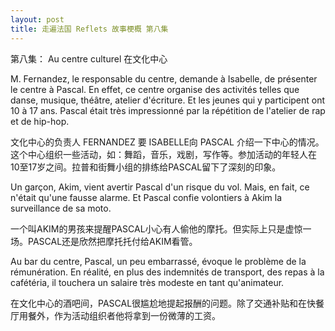 ```yaml
---
layout: post
title: 走遍法国 Reflets 故事梗概 第八集
---
```


第八集： Au centre culturel 在文化中心

M. Fernandez, le responsable du centre, demande à Isabelle, de présenter le centre à Pascal. En effet, ce centre organise des activités telles que danse, musique, théâtre, atelier d'écriture. Et les jeunes qui y participent ont 10 à 17 ans. Pascal était très impressionné par la répétition de l'atelier de rap et de hip-hop.

文化中心的负责人 FERNANDEZ 要 ISABELLE向 PASCAL 介绍一下中心的情况。这个中心组织一些活动，如：舞蹈，音乐，戏剧，写作等。参加活动的年轻人在10至17岁之间。拉普和街舞小组的排练给PASCAL留下了深刻的印象。

Un garçon, Akim, vient avertir Pascal d'un risque du vol. Mais, en fait, ce n'était qu'une fausse alarme. Et Pascal confie volontiers à Akim la surveillance de sa moto.

一个叫AKIM的男孩来提醒PASCAL小心有人偷他的摩托。但实际上只是虚惊一场。PASCAL还是欣然把摩托托付给AKIM看管。

Au bar du centre, Pascal, un peu embarrassé, évoque le problème de la rémunération. En réalité, en plus des indemnités de transport, des repas à la cafétéria, il touchera un salaire très modeste en tant qu'animateur.

在文化中心的酒吧间，PASCAL很尴尬地提起报酬的问题。除了交通补贴和在快餐厅用餐外，作为活动组织者他将拿到一份微薄的工资。
